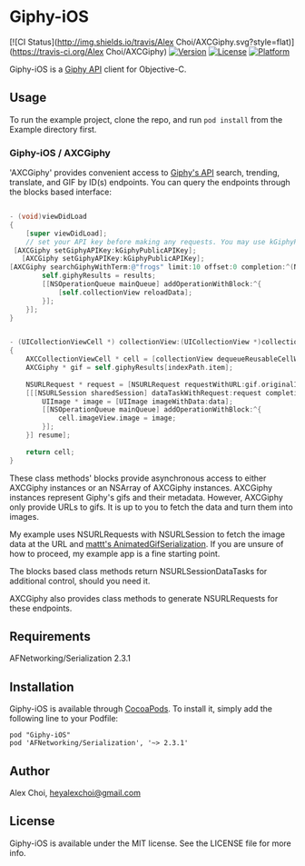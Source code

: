 # Giphy-iOS

[![CI Status](http://img.shields.io/travis/Alex Choi/AXCGiphy.svg?style=flat)](https://travis-ci.org/Alex Choi/AXCGiphy)
[![Version](https://img.shields.io/cocoapods/v/AXCGiphy.svg?style=flat)](http://cocoadocs.org/docsets/AXCGiphy)
[![License](https://img.shields.io/cocoapods/l/AXCGiphy.svg?style=flat)](http://cocoadocs.org/docsets/AXCGiphy)
[![Platform](https://img.shields.io/cocoapods/p/AXCGiphy.svg?style=flat)](http://cocoadocs.org/docsets/AXCGiphy)

Giphy-iOS is a [Giphy API](https://github.com/Giphy/GiphyAPI) client for Objective-C. 


## Usage

To run the example project, clone the repo, and run `pod install` from the Example directory first.

### Giphy-iOS / AXCGiphy
'AXCGiphy' provides convenient access to [Giphy's API](https://github.com/Giphy/GiphyAPI) search, trending, translate, and GIF by ID(s) endpoints. You can query the endpoints through the blocks based interface:


```objective-c

- (void)viewDidLoad
{
    [super viewDidLoad];
	// set your API key before making any requests. You may use kGiphyPublicAPIKey for development.
 [AXCGiphy setGiphyAPIKey:kGiphyPublicAPIKey];
   [AXCGiphy setGiphyAPIKey:kGiphyPublicAPIKey];
[AXCGiphy searchGiphyWithTerm:@"frogs" limit:10 offset:0 completion:^(NSArray *results, NSError *error) {
        self.giphyResults = results;
        [[NSOperationQueue mainQueue] addOperationWithBlock:^{
            [self.collectionView reloadData];
        }];
    }];
}


- (UICollectionViewCell *) collectionView:(UICollectionView *)collectionView cellForItemAtIndexPath:(NSIndexPath *)indexPath
{
    AXCCollectionViewCell * cell = [collectionView dequeueReusableCellWithReuseIdentifier:kCollectionViewCellIdentifier forIndexPath:indexPath];
    AXCGiphy * gif = self.giphyResults[indexPath.item];
    
    NSURLRequest * request = [NSURLRequest requestWithURL:gif.originalImage.url];
    [[[NSURLSession sharedSession] dataTaskWithRequest:request completionHandler:^(NSData *data, NSURLResponse *response, NSError *error) {
        UIImage * image = [UIImage imageWithData:data];
        [[NSOperationQueue mainQueue] addOperationWithBlock:^{
            cell.imageView.image = image;
        }];
    }] resume];
    
    return cell;
}

```

These class methods' blocks provide asynchronous access to either AXCGiphy instances or an NSArray of AXCGiphy instances. AXCGiphy instances represent Giphy's gifs and their metadata. However, AXCGiphy only provide URLs to gifs. It is up to you to fetch the data and turn them into images. 

My example uses NSURLRequests with NSURLSession to fetch the image data at the URL and [mattt's AnimatedGifSerialization](https://github.com/mattt/AnimatedGIFImageSerialization). If you are unsure of how to proceed, my example app is a fine starting point.

The blocks based class methods return NSURLSessionDataTasks for additional control, should you need it. 

AXCGiphy also provides class methods to generate NSURLRequests for these endpoints.



## Requirements

AFNetworking/Serialization 2.3.1


## Installation

Giphy-iOS is available through [CocoaPods](http://cocoapods.org). To install
it, simply add the following line to your Podfile:

    pod "Giphy-iOS"
    pod 'AFNetworking/Serialization', '~> 2.3.1'

## Author

Alex Choi, heyalexchoi@gmail.com

## License

Giphy-iOS is available under the MIT license. See the LICENSE file for more info.

